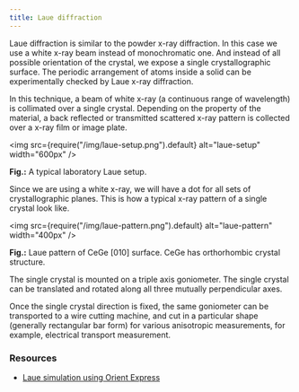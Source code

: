 ```yaml
---
title: Laue diffraction
---
```


Laue diffraction is similar to the powder x-ray diffraction. In this case we use
a white x-ray beam instead of monochromatic one. And instead of all possible
orientation of the crystal, we expose a single crystallographic surface. The
periodic arrangement of atoms inside a solid can be experimentally checked by
Laue x-ray diffraction.

In this technique, a beam of white x-ray (a continuous range of wavelength) is
collimated over a single crystal. Depending on the property of the material, a
back reflected or transmitted scattered x-ray pattern is collected over a x-ray
film or image plate.

<img
  src={require("/img/laue-setup.png").default}
  alt="laue-setup"
  width="600px"
/>

<div class="fig-caption">
<b>Fig.:</b> A typical laboratory Laue setup.
</div>

Since we are using a white x-ray, we will have a dot for all sets of
crystallographic planes. This is how a typical x-ray pattern of a single crystal
look like.

<img
  src={require("/img/laue-pattern.png").default}
  alt="laue-pattern"
  width="400px"
/>

<div class="fig-caption">
<b>Fig.:</b> Laue pattern of CeGe [010] surface. CeGe has orthorhombic crystal
structure.
</div>

The single crystal is mounted on a triple axis goniometer. The single crystal
can be translated and rotated along all three mutually perpendicular axes.

Once the single crystal direction is fixed, the same goniometer can be
transported to a wire cutting machine, and cut in a particular shape (generally
rectangular bar form) for various anisotropic measurements, for example,
electrical transport measurement.

### Resources
- [Laue simulation using Orient Express](
https://pranabdas.github.io/research/orient-express/)
